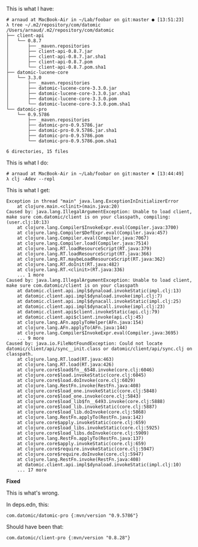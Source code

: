 This is what I have:

    # arnaud at MacBook-Air in ~/Lab/foobar on git:master ● [13:51:23]
    λ tree ~/.m2/repository/com/datomic
    /Users/arnaud/.m2/repository/com/datomic
    ├── client-api
    │   └── 0.8.7
    │       ├── _maven.repositories
    │       ├── client-api-0.8.7.jar
    │       ├── client-api-0.8.7.jar.sha1
    │       ├── client-api-0.8.7.pom
    │       └── client-api-0.8.7.pom.sha1
    ├── datomic-lucene-core
    │   └── 3.3.0
    │       ├── _maven.repositories
    │       ├── datomic-lucene-core-3.3.0.jar
    │       ├── datomic-lucene-core-3.3.0.jar.sha1
    │       ├── datomic-lucene-core-3.3.0.pom
    │       └── datomic-lucene-core-3.3.0.pom.sha1
    └── datomic-pro
        └── 0.9.5786
            ├── _maven.repositories
            ├── datomic-pro-0.9.5786.jar
            ├── datomic-pro-0.9.5786.jar.sha1
            ├── datomic-pro-0.9.5786.pom
            └── datomic-pro-0.9.5786.pom.sha1
    
    6 directories, 15 files

This is what I do:

    # arnaud at MacBook-Air in ~/Lab/foobar on git:master ✖︎ [13:44:49]
    λ clj -Adev --repl

This is what I get:

    Exception in thread "main" java.lang.ExceptionInInitializerError
        at clojure.main.<clinit>(main.java:20)
    Caused by: java.lang.IllegalArgumentException: Unable to load client, make sure com.datomic/client is on your classpath, compiling:(user.clj:10:13)
        at clojure.lang.Compiler$InvokeExpr.eval(Compiler.java:3700)
        at clojure.lang.Compiler$DefExpr.eval(Compiler.java:457)
        at clojure.lang.Compiler.eval(Compiler.java:7067)
        at clojure.lang.Compiler.load(Compiler.java:7514)
        at clojure.lang.RT.loadResourceScript(RT.java:379)
        at clojure.lang.RT.loadResourceScript(RT.java:366)
        at clojure.lang.RT.maybeLoadResourceScript(RT.java:362)
        at clojure.lang.RT.doInit(RT.java:482)
        at clojure.lang.RT.<clinit>(RT.java:336)
        ... 1 more
    Caused by: java.lang.IllegalArgumentException: Unable to load client, make sure com.datomic/client is on your classpath
        at datomic.client.api.impl$dynaload.invokeStatic(impl.clj:13)
        at datomic.client.api.impl$dynaload.invoke(impl.clj:7)
        at datomic.client.api.impl$dynacall.invokeStatic(impl.clj:25)
        at datomic.client.api.impl$dynacall.invoke(impl.clj:23)
        at datomic.client.api$client.invokeStatic(api.clj:79)
        at datomic.client.api$client.invoke(api.clj:45)
        at clojure.lang.AFn.applyToHelper(AFn.java:154)
        at clojure.lang.AFn.applyTo(AFn.java:144)
        at clojure.lang.Compiler$InvokeExpr.eval(Compiler.java:3695)
        ... 9 more
    Caused by: java.io.FileNotFoundException: Could not locate datomic/client/api/sync__init.class or datomic/client/api/sync.clj on classpath.
        at clojure.lang.RT.load(RT.java:463)
        at clojure.lang.RT.load(RT.java:426)
        at clojure.core$load$fn__6548.invoke(core.clj:6046)
        at clojure.core$load.invokeStatic(core.clj:6045)
        at clojure.core$load.doInvoke(core.clj:6029)
        at clojure.lang.RestFn.invoke(RestFn.java:408)
        at clojure.core$load_one.invokeStatic(core.clj:5848)
        at clojure.core$load_one.invoke(core.clj:5843)
        at clojure.core$load_lib$fn__6493.invoke(core.clj:5888)
        at clojure.core$load_lib.invokeStatic(core.clj:5887)
        at clojure.core$load_lib.doInvoke(core.clj:5868)
        at clojure.lang.RestFn.applyTo(RestFn.java:142)
        at clojure.core$apply.invokeStatic(core.clj:659)
        at clojure.core$load_libs.invokeStatic(core.clj:5925)
        at clojure.core$load_libs.doInvoke(core.clj:5909)
        at clojure.lang.RestFn.applyTo(RestFn.java:137)
        at clojure.core$apply.invokeStatic(core.clj:659)
        at clojure.core$require.invokeStatic(core.clj:5947)
        at clojure.core$require.doInvoke(core.clj:5947)
        at clojure.lang.RestFn.invoke(RestFn.java:408)
        at datomic.client.api.impl$dynaload.invokeStatic(impl.clj:10)
        ... 17 more

**Fixed**

This is what's wrong.

In deps.edn, this:

    com.datomic/datomic-pro {:mvn/version "0.9.5786"}

Should have been that:

    com.datomic/client-pro {:mvn/version "0.8.28"}
